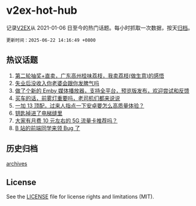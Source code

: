 # v2ex-hot-hub

 记录[V2EX](https://www.v2ex.com/)从 2021-01-06 日至今的热门话题。每小时抓取一次数据，按天[归档](archives)。

`更新时间：2025-06-22 14:16:49 +0800`

## 热议话题

1. [第二轮抽奖+直卖，广东高州桂味荔枝，我卖荔枝(做生意)的感悟](https://www.v2ex.com/t/1140203)
1. [失业后没收入你老婆会跟你发脾气吗](https://www.v2ex.com/t/1140098)
1. [做了个新的 Emby 媒体播放器，支持全平台，预览版发布，欢迎尝试和反馈](https://www.v2ex.com/t/1140115)
1. [买车的话，前雾灯重要吗，老司机们都来说说](https://www.v2ex.com/t/1140102)
1. [一加 13 顶配，过来人指点一下安卓要怎么高质量体验？](https://www.v2ex.com/t/1140146)
1. [钥匙掉进了电梯缝里](https://www.v2ex.com/t/1140189)
1. [大家有月费 10 元左右的 5G 流量卡推荐吗？](https://www.v2ex.com/t/1140106)
1. [B 站的前端同学来领 Bug 了](https://www.v2ex.com/t/1140113)

## 历史归档

[archives](archives)

## License

See the [LICENSE](LICENSE) file for license rights and limitations (MIT).
